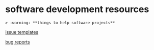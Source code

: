 # software development resources

```
> :warning: **things to help software projects**
```

[issue templates](./issue-templates)

[bug reports](./issue-templates/bug-report.md)

